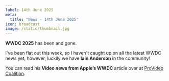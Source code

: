```yaml
---
label: 14th June 2025
meta:
  title: "News - 14th June 2025"
icon: broadcast
image: /static/thumbnail.jpg
---
```


**WWDC 2025** has been and gone.

I've been flat out this week, so I haven't caught up on all the latest WWDC news yet, however, luckily we have **Iain Anderson** in the community!

You can read his **Video news from Apple’s WWDC** article over at [ProVideo Coalition](https://www.provideocoalition.com/video-news-from-apples-wwdc/).